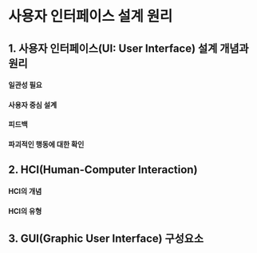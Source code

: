 # 사용자 인터페이스 설계 원리
## 1. 사용자 인터페이스(UI: User Interface) 설계 개념과 원리

#### 일관성 필요

#### 사용자 중심 설계

#### 피드백

#### 파괴적인 행동에 대한 확인

## 2. HCI(Human-Computer Interaction)

#### HCI의 개념

#### HCI의 유형

## 3. GUI(Graphic User Interface) 구성요소
